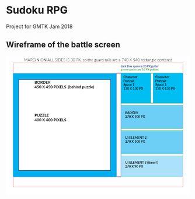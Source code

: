 # Sudoku RPG

Project for GMTK Jam 2018

## Wireframe of the battle screen

![wireframe](./static/Wireframe_Final.jpg)
